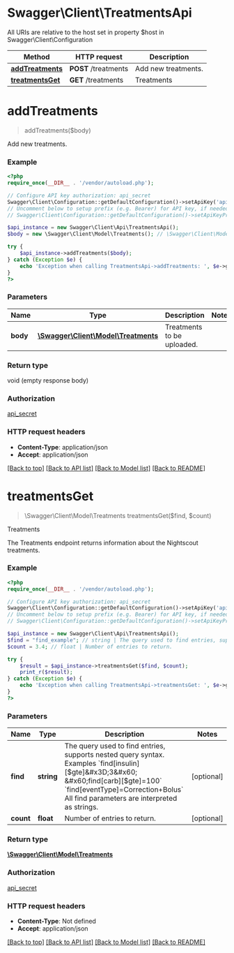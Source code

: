# Swagger\Client\TreatmentsApi

All URIs are relative to the host set in property $host in Swagger\Client\Configuration

Method | HTTP request | Description
------------- | ------------- | -------------
[**addTreatments**](TreatmentsApi.md#addTreatments) | **POST** /treatments | Add new treatments.
[**treatmentsGet**](TreatmentsApi.md#treatmentsGet) | **GET** /treatments | Treatments


# **addTreatments**
> addTreatments($body)

Add new treatments.



### Example
```php
<?php
require_once(__DIR__ . '/vendor/autoload.php');

// Configure API key authorization: api_secret
Swagger\Client\Configuration::getDefaultConfiguration()->setApiKey('api_secret', 'YOUR_API_KEY');
// Uncomment below to setup prefix (e.g. Bearer) for API key, if needed
// Swagger\Client\Configuration::getDefaultConfiguration()->setApiKeyPrefix('api_secret', 'Bearer');

$api_instance = new Swagger\Client\Api\TreatmentsApi();
$body = new \Swagger\Client\Model\Treatments(); // \Swagger\Client\Model\Treatments | Treatments to be uploaded.

try {
    $api_instance->addTreatments($body);
} catch (Exception $e) {
    echo 'Exception when calling TreatmentsApi->addTreatments: ', $e->getMessage(), PHP_EOL;
}
?>
```

### Parameters

Name | Type | Description  | Notes
------------- | ------------- | ------------- | -------------
 **body** | [**\Swagger\Client\Model\Treatments**](../Model/\Swagger\Client\Model\Treatments.md)| Treatments to be uploaded. |

### Return type

void (empty response body)

### Authorization

[api_secret](../../README.md#api_secret)

### HTTP request headers

 - **Content-Type**: application/json
 - **Accept**: application/json

[[Back to top]](#) [[Back to API list]](../../README.md#documentation-for-api-endpoints) [[Back to Model list]](../../README.md#documentation-for-models) [[Back to README]](../../README.md)

# **treatmentsGet**
> \Swagger\Client\Model\Treatments treatmentsGet($find, $count)

Treatments

The Treatments endpoint returns information about the Nightscout treatments.

### Example
```php
<?php
require_once(__DIR__ . '/vendor/autoload.php');

// Configure API key authorization: api_secret
Swagger\Client\Configuration::getDefaultConfiguration()->setApiKey('api_secret', 'YOUR_API_KEY');
// Uncomment below to setup prefix (e.g. Bearer) for API key, if needed
// Swagger\Client\Configuration::getDefaultConfiguration()->setApiKeyPrefix('api_secret', 'Bearer');

$api_instance = new Swagger\Client\Api\TreatmentsApi();
$find = "find_example"; // string | The query used to find entries, supports nested query syntax.  Examples `find[insulin][$gte]=3` `find[carb][$gte]=100` `find[eventType]=Correction+Bolus` All find parameters are interpreted as strings.
$count = 3.4; // float | Number of entries to return.

try {
    $result = $api_instance->treatmentsGet($find, $count);
    print_r($result);
} catch (Exception $e) {
    echo 'Exception when calling TreatmentsApi->treatmentsGet: ', $e->getMessage(), PHP_EOL;
}
?>
```

### Parameters

Name | Type | Description  | Notes
------------- | ------------- | ------------- | -------------
 **find** | **string**| The query used to find entries, supports nested query syntax.  Examples &#x60;find[insulin][$gte]&#x3D;3&#x60; &#x60;find[carb][$gte]&#x3D;100&#x60; &#x60;find[eventType]&#x3D;Correction+Bolus&#x60; All find parameters are interpreted as strings. | [optional]
 **count** | **float**| Number of entries to return. | [optional]

### Return type

[**\Swagger\Client\Model\Treatments**](../Model/Treatments.md)

### Authorization

[api_secret](../../README.md#api_secret)

### HTTP request headers

 - **Content-Type**: Not defined
 - **Accept**: application/json

[[Back to top]](#) [[Back to API list]](../../README.md#documentation-for-api-endpoints) [[Back to Model list]](../../README.md#documentation-for-models) [[Back to README]](../../README.md)

